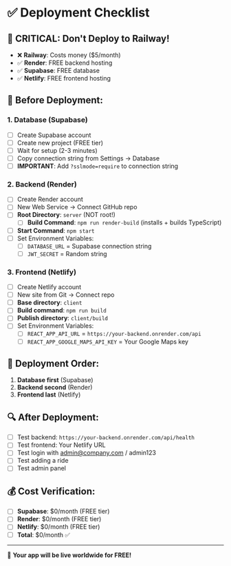 # ✅ **Deployment Checklist**

## 🚨 **CRITICAL: Don't Deploy to Railway!**
- ❌ **Railway**: Costs money ($5/month)
- ✅ **Render**: FREE backend hosting
- ✅ **Supabase**: FREE database
- ✅ **Netlify**: FREE frontend hosting

## 🔧 **Before Deployment:**

### **1. Database (Supabase)**
- [ ] Create Supabase account
- [ ] Create new project (FREE tier)
- [ ] Wait for setup (2-3 minutes)
- [ ] Copy connection string from Settings → Database
- [ ] **IMPORTANT**: Add `?sslmode=require` to connection string

### **2. Backend (Render)**
- [ ] Create Render account
- [ ] New Web Service → Connect GitHub repo
- [ ] **Root Directory**: `server` (NOT root!)
  - [ ] **Build Command**: `npm run render-build` (installs + builds TypeScript)
- [ ] **Start Command**: `npm start`
- [ ] Set Environment Variables:
  - [ ] `DATABASE_URL` = Supabase connection string
  - [ ] `JWT_SECRET` = Random string

### **3. Frontend (Netlify)**
- [ ] Create Netlify account
- [ ] New site from Git → Connect repo
- [ ] **Base directory**: `client`
- [ ] **Build command**: `npm run build`
- [ ] **Publish directory**: `client/build`
- [ ] Set Environment Variables:
  - [ ] `REACT_APP_API_URL` = `https://your-backend.onrender.com/api`
  - [ ] `REACT_APP_GOOGLE_MAPS_API_KEY` = Your Google Maps key

## 🚀 **Deployment Order:**
1. **Database first** (Supabase)
2. **Backend second** (Render)
3. **Frontend last** (Netlify)

## 🔍 **After Deployment:**
- [ ] Test backend: `https://your-backend.onrender.com/api/health`
- [ ] Test frontend: Your Netlify URL
- [ ] Test login with admin@company.com / admin123
- [ ] Test adding a ride
- [ ] Test admin panel

## 💰 **Cost Verification:**
- [ ] **Supabase**: $0/month (FREE tier)
- [ ] **Render**: $0/month (FREE tier)
- [ ] **Netlify**: $0/month (FREE tier)
- [ ] **Total**: $0/month ✅

---

🎉 **Your app will be live worldwide for FREE!**
